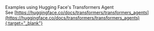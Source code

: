 Examples using Hugging Face's Transformers Agent<br>
See [https://huggingface.co/docs/transformers/transformers_agents](https://huggingface.co/docs/transformers/transformers_agents){:target="_blank"}
